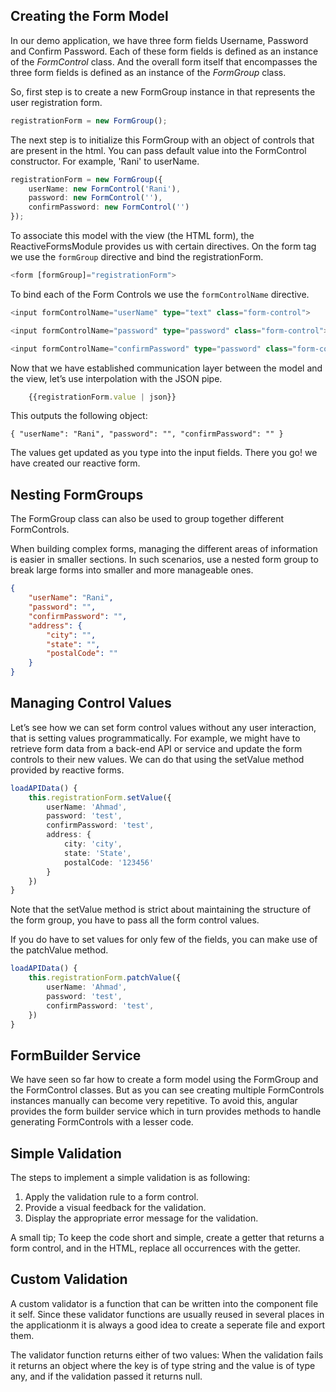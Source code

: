 ## Creating the Form Model

In our demo application, we have three form fields Username, Password and Confirm Password. Each of these form fields is defined as an instance of the *FormControl* class. And the overall form itself that encompasses the three form fields is defined as an instance of the *FormGroup* class.

So, first step is to create a new FormGroup instance in that represents the user registration form.

```TypeScript
registrationForm = new FormGroup();
```

The next step is to initialize this FormGroup with an object of controls that are present in the html. You can pass default value into the FormControl constructor. For example, 'Rani' to userName.

```TypeScript
registrationForm = new FormGroup({
    userName: new FormControl('Rani'),
    password: new FormControl(''),
    confirmPassword: new FormControl('')
});
```

To associate this model with the view (the HTML form), the ReactiveFormsModule provides us with certain directives. On the form tag we use the `formGroup` directive and bind the registrationForm.

```TypeScript
<form [formGroup]="registrationForm">
```

To bind each of the Form Controls we use the `formControlName` directive.

```TypeScript
<input formControlName="userName" type="text" class="form-control">

<input formControlName="password" type="password" class="form-control">

<input formControlName="confirmPassword" type="password" class="form-control">
```

Now that we have established communication layer between the model and the view, let’s use interpolation with the JSON pipe.

```TypeScript
    {{registrationForm.value | json}}
```

This outputs the following object:

    { "userName": "Rani", "password": "", "confirmPassword": "" }

The values get updated as you type into the input fields. There you go! we have created our reactive form.

## Nesting FormGroups

The FormGroup class can also be used to group together different FormControls.

When building complex forms, managing the different areas of information is easier in smaller sections. In such scenarios, use a nested form group to break large forms into smaller and more manageable ones.

```JSON
{ 
    "userName": "Rani", 
    "password": "", 
    "confirmPassword": "", 
    "address": { 
        "city": "", 
        "state": "", 
        "postalCode": "" 
    }
}
```

## Managing Control Values

Let’s see how we can set form control values without any user interaction, that is setting values programmatically. For example, we might have to retrieve form data from a back-end API or service and update the form controls to their new values. We can do that using the setValue method provided by reactive forms.

```TypeScript
loadAPIData() {
    this.registrationForm.setValue({
        userName: 'Ahmad',
        password: 'test',
        confirmPassword: 'test',
        address: {
            city: 'city',
            state: 'State',
            postalCode: '123456'
        }
    })
}
```

Note that the setValue method is strict about maintaining the structure of the form group, you have to pass all the form control values.

If you do have to set values for only few of the fields, you can make use of the patchValue method.

```TypeScript
loadAPIData() {
    this.registrationForm.patchValue({
        userName: 'Ahmad',
        password: 'test',
        confirmPassword: 'test',
    })
}
```

## FormBuilder Service

We have seen so far how to create a form model using the FormGroup and the FormControl classes. But as you can see creating multiple FormControls instances manually can become very repetitive. To avoid this, angular provides the form builder service which in turn provides methods to handle generating FormControls with a lesser code.

## Simple Validation

The steps to implement a simple validation is as following:
1. Apply the validation rule to a form control.
2. Provide a visual feedback for the validation.
3. Display the appropriate error message for the validation.

A small tip; To keep the code short and simple, create a getter that returns a form control, and in the HTML, replace all occurrences with the getter.

## Custom Validation

A custom validator is a function that can be written into the component file it self. Since these validator functions are usually reused in several places in the applicationm it is always a good idea to create a seperate file and export them.

The validator function returns either of two values: When the validation fails it returns an object where the key is of type string and the value is of type any, and if the validation passed it returns null.